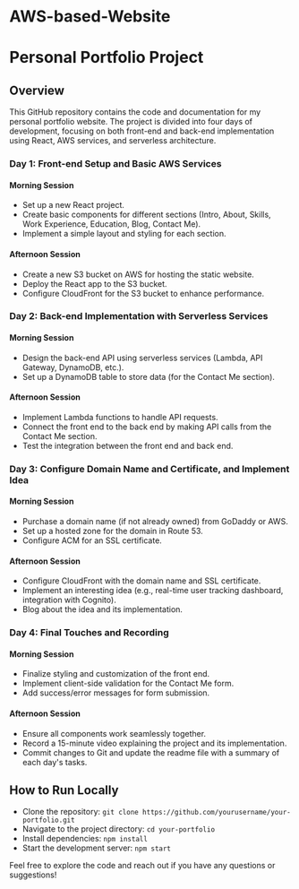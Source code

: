 # AWS-based-Website
# Personal Portfolio Project

## Overview
This GitHub repository contains the code and documentation for my personal portfolio website. The project is divided into four days of development, focusing on both front-end and back-end implementation using React, AWS services, and serverless architecture.

### Day 1: Front-end Setup and Basic AWS Services
#### Morning Session
- Set up a new React project.
- Create basic components for different sections (Intro, About, Skills, Work Experience, Education, Blog, Contact Me).
- Implement a simple layout and styling for each section.

#### Afternoon Session
- Create a new S3 bucket on AWS for hosting the static website.
- Deploy the React app to the S3 bucket.
- Configure CloudFront for the S3 bucket to enhance performance.

### Day 2: Back-end Implementation with Serverless Services
#### Morning Session
- Design the back-end API using serverless services (Lambda, API Gateway, DynamoDB, etc.).
- Set up a DynamoDB table to store data (for the Contact Me section).

#### Afternoon Session
- Implement Lambda functions to handle API requests.
- Connect the front end to the back end by making API calls from the Contact Me section.
- Test the integration between the front end and back end.

### Day 3: Configure Domain Name and Certificate, and Implement Idea
#### Morning Session
- Purchase a domain name (if not already owned) from GoDaddy or AWS.
- Set up a hosted zone for the domain in Route 53.
- Configure ACM for an SSL certificate.

#### Afternoon Session
- Configure CloudFront with the domain name and SSL certificate.
- Implement an interesting idea (e.g., real-time user tracking dashboard, integration with Cognito).
- Blog about the idea and its implementation.

### Day 4: Final Touches and Recording
#### Morning Session
- Finalize styling and customization of the front end.
- Implement client-side validation for the Contact Me form.
- Add success/error messages for form submission.

#### Afternoon Session
- Ensure all components work seamlessly together.
- Record a 15-minute video explaining the project and its implementation.
- Commit changes to Git and update the readme file with a summary of each day's tasks.

## How to Run Locally
- Clone the repository: `git clone https://github.com/yourusername/your-portfolio.git`
- Navigate to the project directory: `cd your-portfolio`
- Install dependencies: `npm install`
- Start the development server: `npm start`

Feel free to explore the code and reach out if you have any questions or suggestions!
